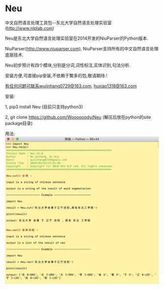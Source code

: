 # Neu
中文自然语言处理工具包--东北大学自然语言处理实验室(http://www.nlplab.com)

Neu是东北大学自然语言处理实验室在2014开发的NiuParser的Python版本.

NiuParser(http://www.niuparser.com), NiuParser支持所有的中文自然语言处理底层技术.

Neu初步预计有四个模块,分别是分词,词性标注,实体识别,句法分析.

安装方便,可直接pip安装,不依赖于繁多的包,敬请期待.!

有任何问题可联系wujinhang0729@163.com, huxiao1318@163.com


安装:

1, pip3 install Neu (目前只支持python3)

2, git clone https://github.com/Woooooody/Neu (解压后放在python的site package目录)

用法:
![help](https://github.com/Woooooody/Neu/blob/master/images/help.png)
